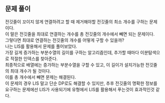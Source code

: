 ## 문제 풀이
전깃줄이 꼬이지 않게 연결하려고 할 때 제거해야할 전깃줄의 최소 개수를 구하는 문제이다.  
이 말은 전깃줄을 최대로 연결하는 개수를 총 전깃줄의 개수에서 빼면 되는 문제이다.   
그렇다면 최대로 연결하는 전깃줄의 개수를 어떻게 구할 수 있을까?   
나는 LIS를 활용해서 문제를 풀어보았다.   
가장 길게 증가하는 부분수열의 길이를 구하는 알고리즘인데, 추가할 때마다 이분탐색으로 적절한 인덱스를 찾아준다.   
최종적으로 배열에는 증가하는 부분수열을 구할 수 있고, 이 길이가 설치가능한 전깃줄의 최대 개수가 될 것이다.  
이를 총 개수에서 빼면 문제는 해결된다.   
이 문제의 경우 LIS 말고 단순 DP로도 해결할 수 있지만, 추후 전깃줄의 명확한 정보를 요구하는 문제에선 LIS가 사용되기에 유형에서 LIS를 활용해서 푸는것이 효과적인것 같다.